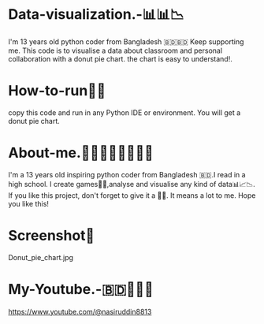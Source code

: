 # Data-visualization.-📊📊📉

I'm 13 years old python coder from Bangladesh 🇧🇩🇧🇩
Keep supporting me. This code is to visualise a data
about classroom and personal collaboration with a donut pie chart.
the chart is easy to understand!.

# How-to-run🚀🚀

copy this code and run in any Python IDE or environment. You will get a donut pie chart. 
# About-me.👨‍💻🇧🇩👨‍💻🇧🇩

I'm a 13 years old inspiring python coder from Bangladesh 🇧🇩.I read in a high school. I create games🚀🚀,analyse and visualise any kind of data📊📈📉.
If you like this project, don't forget to give it a 🌟🌟. It means a lot to me. Hope you like this!
# Screenshot📸
Donut_pie_chart.jpg

# My-Youtube.-🇧🇩👨‍💻🚀
https://www.youtube.com/@nasiruddin8813





